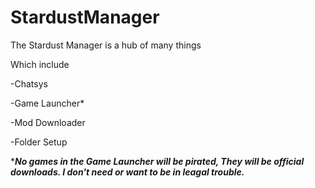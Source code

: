 # StardustManager
The Stardust Manager is a hub of many things

Which include

-Chatsys

-Game Launcher*

-Mod Downloader

-Folder Setup

****No games in the Game Launcher will be pirated, They will be official downloads.
I don't need or want to be in leagal trouble.***
